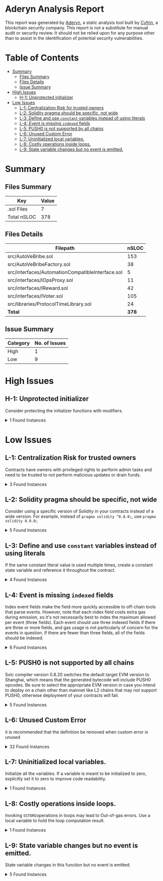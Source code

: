 # Aderyn Analysis Report

This report was generated by [Aderyn](https://github.com/Cyfrin/aderyn), a static analysis tool built by [Cyfrin](https://cyfrin.io), a blockchain security company. This report is not a substitute for manual audit or security review. It should not be relied upon for any purpose other than to assist in the identification of potential security vulnerabilities.
# Table of Contents

- [Summary](#summary)
  - [Files Summary](#files-summary)
  - [Files Details](#files-details)
  - [Issue Summary](#issue-summary)
- [High Issues](#high-issues)
  - [H-1: Unprotected initializer](#h-1-unprotected-initializer)
- [Low Issues](#low-issues)
  - [L-1: Centralization Risk for trusted owners](#l-1-centralization-risk-for-trusted-owners)
  - [L-2: Solidity pragma should be specific, not wide](#l-2-solidity-pragma-should-be-specific-not-wide)
  - [L-3: Define and use `constant` variables instead of using literals](#l-3-define-and-use-constant-variables-instead-of-using-literals)
  - [L-4: Event is missing `indexed` fields](#l-4-event-is-missing-indexed-fields)
  - [L-5: PUSH0 is not supported by all chains](#l-5-push0-is-not-supported-by-all-chains)
  - [L-6: Unused Custom Error](#l-6-unused-custom-error)
  - [L-7: Uninitialized local variables.](#l-7-uninitialized-local-variables)
  - [L-8: Costly operations inside loops.](#l-8-costly-operations-inside-loops)
  - [L-9: State variable changes but no event is emitted.](#l-9-state-variable-changes-but-no-event-is-emitted)


# Summary

## Files Summary

| Key | Value |
| --- | --- |
| .sol Files | 7 |
| Total nSLOC | 378 |


## Files Details

| Filepath | nSLOC |
| --- | --- |
| src/AutoVeBribe.sol | 153 |
| src/AutoVeBribeFactory.sol | 38 |
| src/interfaces/AutomationCompatibleInterface.sol | 5 |
| src/interfaces/IOpsProxy.sol | 11 |
| src/interfaces/IReward.sol | 42 |
| src/interfaces/IVoter.sol | 105 |
| src/libraries/ProtocolTimeLibrary.sol | 24 |
| **Total** | **378** |


## Issue Summary

| Category | No. of Issues |
| --- | --- |
| High | 1 |
| Low | 9 |


# High Issues

## H-1: Unprotected initializer

Consider protecting the initializer functions with modifiers.

<details><summary>1 Found Instances</summary>


- Found in src/AutoVeBribe.sol [Line: 29](src/AutoVeBribe.sol#L29)

	```solidity
	    function initialize(address _owner) external {
	```

</details>



# Low Issues

## L-1: Centralization Risk for trusted owners

Contracts have owners with privileged rights to perform admin tasks and need to be trusted to not perform malicious updates or drain funds.

<details><summary>3 Found Instances</summary>


- Found in src/AutoVeBribe.sol [Line: 16](src/AutoVeBribe.sol#L16)

	```solidity
	contract AutoVeBribe is Ownable, AutomationCompatibleInterface {
	```

- Found in src/AutoVeBribe.sol [Line: 176](src/AutoVeBribe.sol#L176)

	```solidity
	    function setTokenAmountPerEpoch(address _token, uint256 _amount) external onlyOwner {
	```

- Found in src/AutoVeBribe.sol [Line: 182](src/AutoVeBribe.sol#L182)

	```solidity
	    function recoverERC20(address _token) external onlyOwner {
	```

</details>



## L-2: Solidity pragma should be specific, not wide

Consider using a specific version of Solidity in your contracts instead of a wide version. For example, instead of `pragma solidity ^0.8.0;`, use `pragma solidity 0.8.0;`

<details><summary>5 Found Instances</summary>


- Found in src/interfaces/AutomationCompatibleInterface.sol [Line: 2](src/interfaces/AutomationCompatibleInterface.sol#L2)

	```solidity
	pragma solidity ^0.8.0;
	```

- Found in src/interfaces/IOpsProxy.sol [Line: 2](src/interfaces/IOpsProxy.sol#L2)

	```solidity
	pragma solidity ^0.8.12;
	```

- Found in src/interfaces/IReward.sol [Line: 2](src/interfaces/IReward.sol#L2)

	```solidity
	pragma solidity ^0.8.0;
	```

- Found in src/interfaces/IVoter.sol [Line: 2](src/interfaces/IVoter.sol#L2)

	```solidity
	pragma solidity ^0.8.0;
	```

- Found in src/libraries/ProtocolTimeLibrary.sol [Line: 2](src/libraries/ProtocolTimeLibrary.sol#L2)

	```solidity
	pragma solidity >=0.8.19;
	```

</details>



## L-3: Define and use `constant` variables instead of using literals

If the same constant literal value is used multiple times, create a constant state variable and reference it throughout the contract.

<details><summary>4 Found Instances</summary>


- Found in src/AutoVeBribe.sol [Line: 36](src/AutoVeBribe.sol#L36)

	```solidity
	        bytes memory res = LibClone.argsOnClone(address(this), 0, 20);
	```

- Found in src/AutoVeBribe.sol [Line: 43](src/AutoVeBribe.sol#L43)

	```solidity
	        bytes memory res = LibClone.argsOnClone(address(this), 20, 40);
	```

- Found in src/AutoVeBribe.sol [Line: 50](src/AutoVeBribe.sol#L50)

	```solidity
	        bytes memory res = LibClone.argsOnClone(address(this), 40, 60);
	```

</details>



## L-4: Event is missing `indexed` fields

Index event fields make the field more quickly accessible to off-chain tools that parse events. However, note that each index field costs extra gas during emission, so it's not necessarily best to index the maximum allowed per event (three fields). Each event should use three indexed fields if there are three or more fields, and gas usage is not particularly of concern for the events in question. If there are fewer than three fields, all of the fields should be indexed.

<details><summary>6 Found Instances</summary>


- Found in src/interfaces/IOpsProxy.sol [Line: 13](src/interfaces/IOpsProxy.sol#L13)

	```solidity
	    event ExecuteCall(address indexed target, bytes data, uint256 value, bytes returnData);
	```

- Found in src/interfaces/IReward.sol [Line: 14](src/interfaces/IReward.sol#L14)

	```solidity
	    event Deposit(address indexed from, uint256 indexed tokenId, uint256 amount);
	```

- Found in src/interfaces/IReward.sol [Line: 15](src/interfaces/IReward.sol#L15)

	```solidity
	    event Withdraw(address indexed from, uint256 indexed tokenId, uint256 amount);
	```

- Found in src/interfaces/IReward.sol [Line: 17](src/interfaces/IReward.sol#L17)

	```solidity
	    event ClaimRewards(address indexed from, address indexed reward, uint256 amount);
	```

- Found in src/interfaces/IVoter.sol [Line: 58](src/interfaces/IVoter.sol#L58)

	```solidity
	    event NotifyReward(address indexed sender, address indexed reward, uint256 amount);
	```

- Found in src/interfaces/IVoter.sol [Line: 59](src/interfaces/IVoter.sol#L59)

	```solidity
	    event DistributeReward(address indexed sender, address indexed gauge, uint256 amount);
	```

</details>



## L-5: PUSH0 is not supported by all chains

Solc compiler version 0.8.20 switches the default target EVM version to Shanghai, which means that the generated bytecode will include PUSH0 opcodes. Be sure to select the appropriate EVM version in case you intend to deploy on a chain other than mainnet like L2 chains that may not support PUSH0, otherwise deployment of your contracts will fail.

<details><summary>5 Found Instances</summary>


- Found in src/interfaces/AutomationCompatibleInterface.sol [Line: 2](src/interfaces/AutomationCompatibleInterface.sol#L2)

	```solidity
	pragma solidity ^0.8.0;
	```

- Found in src/interfaces/IOpsProxy.sol [Line: 2](src/interfaces/IOpsProxy.sol#L2)

	```solidity
	pragma solidity ^0.8.12;
	```

- Found in src/interfaces/IReward.sol [Line: 2](src/interfaces/IReward.sol#L2)

	```solidity
	pragma solidity ^0.8.0;
	```

- Found in src/interfaces/IVoter.sol [Line: 2](src/interfaces/IVoter.sol#L2)

	```solidity
	pragma solidity ^0.8.0;
	```

- Found in src/libraries/ProtocolTimeLibrary.sol [Line: 2](src/libraries/ProtocolTimeLibrary.sol#L2)

	```solidity
	pragma solidity >=0.8.19;
	```

</details>



## L-6: Unused Custom Error

it is recommended that the definition be removed when custom error is unused

<details><summary>32 Found Instances</summary>


- Found in src/interfaces/IReward.sol [Line: 5](src/interfaces/IReward.sol#L5)

	```solidity
	    error InvalidReward();
	```

- Found in src/interfaces/IReward.sol [Line: 6](src/interfaces/IReward.sol#L6)

	```solidity
	    error NotAuthorized();
	```

- Found in src/interfaces/IReward.sol [Line: 7](src/interfaces/IReward.sol#L7)

	```solidity
	    error NotGauge();
	```

- Found in src/interfaces/IReward.sol [Line: 8](src/interfaces/IReward.sol#L8)

	```solidity
	    error NotEscrowToken();
	```

- Found in src/interfaces/IReward.sol [Line: 9](src/interfaces/IReward.sol#L9)

	```solidity
	    error NotSingleToken();
	```

- Found in src/interfaces/IReward.sol [Line: 10](src/interfaces/IReward.sol#L10)

	```solidity
	    error NotVotingEscrow();
	```

- Found in src/interfaces/IReward.sol [Line: 11](src/interfaces/IReward.sol#L11)

	```solidity
	    error NotWhitelisted();
	```

- Found in src/interfaces/IReward.sol [Line: 12](src/interfaces/IReward.sol#L12)

	```solidity
	    error ZeroAmount();
	```

- Found in src/interfaces/IVoter.sol [Line: 5](src/interfaces/IVoter.sol#L5)

	```solidity
	    error AlreadyVotedOrDeposited();
	```

- Found in src/interfaces/IVoter.sol [Line: 6](src/interfaces/IVoter.sol#L6)

	```solidity
	    error DistributeWindow();
	```

- Found in src/interfaces/IVoter.sol [Line: 7](src/interfaces/IVoter.sol#L7)

	```solidity
	    error FactoryPathNotApproved();
	```

- Found in src/interfaces/IVoter.sol [Line: 8](src/interfaces/IVoter.sol#L8)

	```solidity
	    error GaugeAlreadyKilled();
	```

- Found in src/interfaces/IVoter.sol [Line: 9](src/interfaces/IVoter.sol#L9)

	```solidity
	    error GaugeAlreadyRevived();
	```

- Found in src/interfaces/IVoter.sol [Line: 10](src/interfaces/IVoter.sol#L10)

	```solidity
	    error GaugeExists();
	```

- Found in src/interfaces/IVoter.sol [Line: 11](src/interfaces/IVoter.sol#L11)

	```solidity
	    error GaugeDoesNotExist(address _pool);
	```

- Found in src/interfaces/IVoter.sol [Line: 12](src/interfaces/IVoter.sol#L12)

	```solidity
	    error GaugeNotAlive(address _gauge);
	```

- Found in src/interfaces/IVoter.sol [Line: 13](src/interfaces/IVoter.sol#L13)

	```solidity
	    error InactiveManagedNFT();
	```

- Found in src/interfaces/IVoter.sol [Line: 14](src/interfaces/IVoter.sol#L14)

	```solidity
	    error MaximumVotingNumberTooLow();
	```

- Found in src/interfaces/IVoter.sol [Line: 15](src/interfaces/IVoter.sol#L15)

	```solidity
	    error NonZeroVotes();
	```

- Found in src/interfaces/IVoter.sol [Line: 16](src/interfaces/IVoter.sol#L16)

	```solidity
	    error NotAPool();
	```

- Found in src/interfaces/IVoter.sol [Line: 17](src/interfaces/IVoter.sol#L17)

	```solidity
	    error NotApprovedOrOwner();
	```

- Found in src/interfaces/IVoter.sol [Line: 18](src/interfaces/IVoter.sol#L18)

	```solidity
	    error NotGovernor();
	```

- Found in src/interfaces/IVoter.sol [Line: 19](src/interfaces/IVoter.sol#L19)

	```solidity
	    error NotEmergencyCouncil();
	```

- Found in src/interfaces/IVoter.sol [Line: 20](src/interfaces/IVoter.sol#L20)

	```solidity
	    error NotMinter();
	```

- Found in src/interfaces/IVoter.sol [Line: 21](src/interfaces/IVoter.sol#L21)

	```solidity
	    error NotWhitelistedNFT();
	```

- Found in src/interfaces/IVoter.sol [Line: 22](src/interfaces/IVoter.sol#L22)

	```solidity
	    error NotWhitelistedToken();
	```

- Found in src/interfaces/IVoter.sol [Line: 23](src/interfaces/IVoter.sol#L23)

	```solidity
	    error SameValue();
	```

- Found in src/interfaces/IVoter.sol [Line: 24](src/interfaces/IVoter.sol#L24)

	```solidity
	    error SpecialVotingWindow();
	```

- Found in src/interfaces/IVoter.sol [Line: 25](src/interfaces/IVoter.sol#L25)

	```solidity
	    error TooManyPools();
	```

- Found in src/interfaces/IVoter.sol [Line: 26](src/interfaces/IVoter.sol#L26)

	```solidity
	    error UnequalLengths();
	```

- Found in src/interfaces/IVoter.sol [Line: 27](src/interfaces/IVoter.sol#L27)

	```solidity
	    error ZeroBalance();
	```

- Found in src/interfaces/IVoter.sol [Line: 28](src/interfaces/IVoter.sol#L28)

	```solidity
	    error ZeroAddress();
	```

</details>



## L-7: Uninitialized local variables.

Initialize all the variables. If a variable is meant to be initialized to zero, explicitly set it to zero to improve code readability.

<details><summary>1 Found Instances</summary>


- Found in src/AutoVeBribe.sol [Line: 168](src/AutoVeBribe.sol#L168)

	```solidity
	        uint256 i;
	```

</details>



## L-8: Costly operations inside loops.

Invoking `SSTORE`operations in loops may lead to Out-of-gas errors. Use a local variable to hold the loop computation result.

<details><summary>1 Found Instances</summary>


- Found in src/AutoVeBribe.sol [Line: 169](src/AutoVeBribe.sol#L169)

	```solidity
	        for (; i < _token.length; i++) {
	```

</details>



## L-9: State variable changes but no event is emitted.

State variable changes in this function but no event is emitted.

<details><summary>5 Found Instances</summary>


- Found in src/AutoVeBribe.sol [Line: 29](src/AutoVeBribe.sol#L29)

	```solidity
	    function initialize(address _owner) external {
	```

- Found in src/AutoVeBribe.sol [Line: 128](src/AutoVeBribe.sol#L128)

	```solidity
	    function performUpkeep(bytes calldata performData) external {
	```

- Found in src/AutoVeBribe.sol [Line: 134](src/AutoVeBribe.sol#L134)

	```solidity
	    function distribute(address _token) public {
	```

- Found in src/AutoVeBribe.sol [Line: 167](src/AutoVeBribe.sol#L167)

	```solidity
	    function distribute(address[] memory _token) public {
	```

- Found in src/AutoVeBribe.sol [Line: 176](src/AutoVeBribe.sol#L176)

	```solidity
	    function setTokenAmountPerEpoch(address _token, uint256 _amount) external onlyOwner {
	```

</details>



